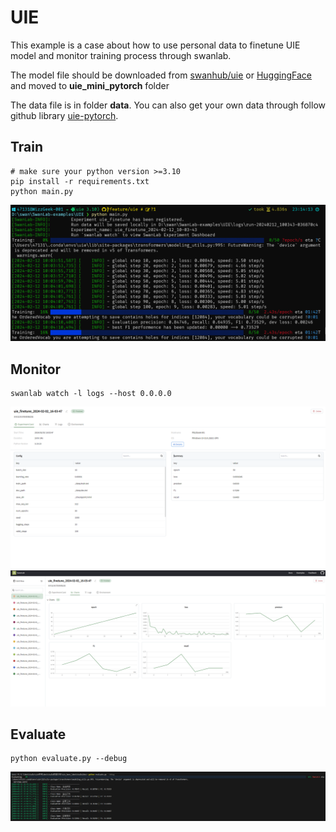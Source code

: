 # UIE

This example is a case about how to use personal data to finetune UIE model and monitor training process through swanlab.

The model file should be downloaded from [swanhub/uie](https://swanhub.co/KashiwaByte/UIE-Finetune) or [HuggingFace](https://huggingface.co/KashiwaByte/uie-finetune) and moved to **uie_mini_pytorch** folder

The  data file is in folder **data**. You can also get your own data through follow github library [uie-pytorch]( https://github.com/HUSTAI/uie_pytorch).


## Train

    # make sure your python version >=3.10
    pip install -r requirements.txt
    python main.py

<img alt="uie_cli" src="readme_files/uie_cli.png" width=800>


## Monitor

    swanlab watch -l logs --host 0.0.0.0

<img alt="uie_overview" src="readme_files/uie_overview.png" width=800>
<img alt="uie_charts" src="readme_files/uie_charts.png" width=800>


## Evaluate


    python evaluate.py --debug

<img alt="uie_evaluate" src="readme_files/uie_evaluate.png" width=800>

